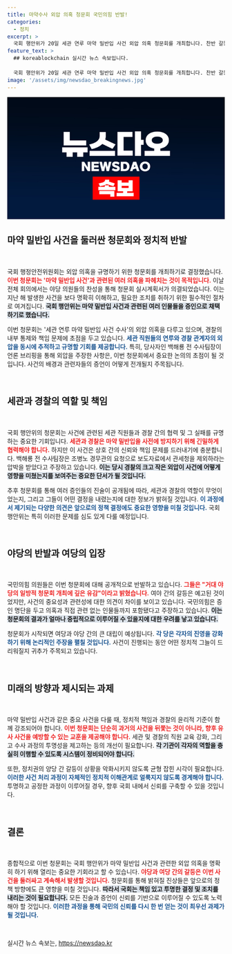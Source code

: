 ```yaml
---
title: 마약수사 외압 의혹 청문회 국민의힘 반발!
categories:
  - 정치
excerpt: >
  국회 행안위가 20일 세관 연루 마약 밀반입 사건 외압 의혹 청문회를 개최합니다. 찬반 갈등 속에서 증인 28명이 채택되며, 진실 규명이 관심을 모으고 있습니다!
feature_text: >
  ## koreablockchain 실시간 뉴스 속보입니다.

  국회 행안위가 20일 세관 연루 마약 밀반입 사건 외압 의혹 청문회를 개최합니다. 찬반 갈등 속에서 증인 28명이 채택되며, 진실 규명이 관심을 모으고 있습니다!
image: '/assets/img/newsdao_breakingnews.jpg'
---
```


<p><img src="/assets/img/newsdao_breakingnews.jpg" alt="koreablockchain 속보" /></p>

<h2 data-ke-size="size26">마약 밀반입 사건을 둘러싼 청문회와 정치적 반발</h2>

<p data-ke-size="size16">&nbsp;</p>

<p>국회 행정안전위원회는 외압 의혹을 규명하기 위한 청문회를 개최하기로 결정했습니다. <b><span style="color: #ee2323;">이번 청문회는 '마약 밀반입 사건'과 관련된 여러 의혹을 파헤치는 것이 목적입니다.</span></b> 이날 전체 회의에서는 야당 의원들의 찬성을 통해 청문회 실시계획서가 의결되었습니다. 이는 지난 해 발생한 사건을 보다 명확히 이해하고, 필요한 조치를 취하기 위한 필수적인 절차로 여겨집니다. <b><span style="background-color: #21538527;">국회 행안위는 마약 밀반입 사건과 관련된 여러 인물들을 증인으로 채택하기로 했습니다.</span></b></p>

<p>이번 청문회는 '세관 연루 마약 밀반입 사건 수사'의 외압 의혹을 다루고 있으며, 경찰의 내부 통제와 책임 문제에 초점을 두고 있습니다. <b><span style="color: #1a5490;">세관 직원들의 연루와 경찰 관계자의 외압을 동시에 추적하고 규명할 기회를 제공합니다.</span></b> 특히, 당사자인 백해룡 전 수사팀장이 언론 브리핑을 통해 외압을 주장한 사항은, 이번 청문회에서 중요한 논의의 초점이 될 것입니다. 사건의 배경과 관련자들의 증언이 어떻게 전개될지 주목됩니다.</p>

<p data-ke-size="size16">&nbsp;</p>

<h2 data-ke-size="size26">세관과 경찰의 역할 및 책임</h2>

<p data-ke-size="size16">&nbsp;</p>

<p>국회 행안위의 청문회는 사건에 관련된 세관 직원들과 경찰 간의 협력 및 그 실패를 규명하는 중요한 기회입니다. <b><span style="color: #ee2323;">세관과 경찰은 마약 밀반입을 사전에 방지하기 위해 긴밀하게 협력해야 합니다.</span></b> 하지만 이 사건은 상호 간의 신뢰와 책임 문제를 드러내기에 충분합니다. 백해룡 전 수사팀장은 조병노 경무관의 요청으로 보도자료에서 관세청을 제외하라는 압박을 받았다고 주장하고 있습니다. <b><span style="background-color: #21538527;">이는 당시 경찰의 크고 작은 외압이 사건에 어떻게 영향을 미쳤는지를 보여주는 중요한 단서가 될 것입니다.</span></b></p>

<p>추후 청문회를 통해 여러 증인들의 진술이 공개됨에 따라, 세관과 경찰의 역할이 무엇이었는지, 그리고 그들이 어떤 결정을 내렸는지에 대한 정보가 밝혀질 것입니다. <b><span style="color: #1a5490;">이 과정에서 제기되는 다양한 의견은 앞으로의 정책 결정에도 중요한 영향을 미칠 것입니다.</span></b> 국회 행안위는 특히 이러한 문제를 심도 있게 다룰 예정입니다.</p>

<p data-ke-size="size16">&nbsp;</p>

<h2 data-ke-size="size26">야당의 반발과 여당의 입장</h2>

<p data-ke-size="size16">&nbsp;</p>

<p>국민의힘 의원들은 이번 청문회에 대해 공개적으로 반발하고 있습니다. <b><span style="color: #ee2323;">그들은 "거대 야당의 일방적 청문회 개최에 깊은 유감"이라고 밝혔습니다.</span></b> 여야 간의 갈등은 예고된 것이었지만, 사건의 중요성과 관련성에 대한 의견이 차이를 보이고 있습니다. 국민의힘은 증인 명단을 두고 의혹과 직접 관련 없는 인물들까지 포함됐다고 주장하고 있습니다. <b><span style="background-color: #21538527;">이는 청문회의 결과가 얼마나 중립적으로 이루어질 수 있을지에 대한 우려를 낳고 있습니다.</span></b></p>

<p>청문회가 시작되면 여당과 야당 간의 큰 대립이 예상됩니다. <b><span style="color: #1a5490;">각 당은 각자의 진영을 강화하기 위해 논리적인 주장을 펼칠 것입니다.</span></b> 사건이 진행되는 동안 어떤 정치적 그늘이 드리워질지 귀추가 주목되고 있습니다.</p>

<p data-ke-size="size16">&nbsp;</p>

<h2 data-ke-size="size26">미래의 방향과 제시되는 과제</h2>

<p data-ke-size="size16">&nbsp;</p>

<p>마약 밀반입 사건과 같은 중요 사건을 다룰 때, 정치적 책임과 경찰의 윤리적 기준이 함께 강조되어야 합니다. <b><span style="color: #ee2323;">이번 청문회는 단순히 과거의 사건을 뒤쫓는 것이 아니라, 향후 유사 사건을 예방할 수 있는 교훈을 제공해야 합니다.</span></b> 세관 및 경찰의 직원 교육 강화, 그리고 수사 과정의 투명성을 제고하는 등의 개선이 필요합니다. <b><span style="background-color: #21538527;">각 기관이 각자의 역할을 충실히 이행할 수 있도록 시스템이 정비되어야 합니다.</span></b></p>

<p>또한, 정치권의 양당 간 갈등이 상황을 악화시키지 않도록 균형 잡힌 시각이 필요합니다. <b><span style="color: #1a5490;">이러한 사건 처리 과정이 자체적인 정치적 이해관계로 얼룩지지 않도록 경계해야 합니다.</span></b> 투명하고 공정한 과정이 이루어질 경우, 향후 국회 내에서 신뢰를 구축할 수 있을 것입니다.</p>

<p data-ke-size="size16">&nbsp;</p>

<h2 data-ke-size="size26">결론</h2>

<p data-ke-size="size16">&nbsp;</p>

<p>종합적으로 이번 청문회는 국회 행안위가 마약 밀반입 사건과 관련한 외압 의혹을 명확히 하기 위해 열리는 중요한 기회라고 할 수 있습니다. <b><span style="color: #ee2323;">야당과 여당 간의 갈등은 이번 사건을 둘러싸고 계속해서 발생할 것입니다.</span></b> 청문회를 통해 밝혀질 진상들은 앞으로의 정책 방향에도 큰 영향을 미칠 것입니다. <b><span style="background-color: #21538527;">따라서 국회는 책임 있고 투명한 결정 및 조치를 내리는 것이 필요합니다.</span></b> 모든 진술과 증언이 신뢰를 기반으로 이루어질 수 있도록 노력해야 할 것입니다. <b><span style="color: #1a5490;">이러한 과정을 통해 국민의 신뢰를 다시 한 번 얻는 것이 최우선 과제가 될 것입니다.</span></b></p>

<p data-ke-size="size16">&nbsp;</p>
실시간 뉴스 속보는, <a href="https://newsdao.kr" rel="dofollow">https://newsdao.kr</a>


